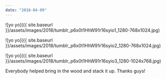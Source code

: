 ```yaml
---
date: "2018-04-09"
---
```


![yo yo]({{ site.baseurl }}/assets/images/2018/tumblr_p6x0t1HhW91r16syio1_1280-768x1024.jpg)

![yo yo]({{ site.baseurl }}/assets/images/2018/tumblr_p6x0t1HhW91r16syio2_1280-768x1024.jpg)

![yo yo]({{ site.baseurl }}/assets/images/2018/tumblr_p6x0t1HhW91r16syio3_1280-1024x768.jpg)

Everybody helped bring in the wood and stack it up. Thanks guys!
